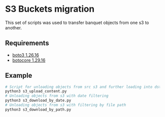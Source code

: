 # S3 Buckets migration
This set of scripts was used to transfer banquet objects from one s3 to another.

## Requirements
- [boto3 1.26.16](https://pypi.org/project/boto3/)
- [botocore 1.29.16](https://pypi.org/project/botocore/)


## Example
```sh
# Script for unloading objects from src s3 and further loading into dst s3
python3 s3_upload_content.py
# Unloading objects from s3 with date filtering
python3 s3_download_by_date.py
# Unloading objects from s3 with filtering by file path
python3 s3_download_by_path.py
```